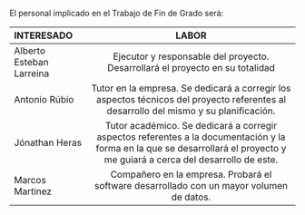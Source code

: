 El personal implicado en el Trabajo de Fin de Grado será:  

INTERESADO | LABOR 
:----------------|:-------------:
Alberto Esteban Larreina | Ejecutor y responsable del proyecto. Desarrollará el proyecto en su totalidad
Antonio Rúbio | Tutor en la empresa. Se dedicará a corregir los aspectos técnicos del proyecto referentes al desarrollo  del mismo y su planificación.
Jónathan Heras | Tutor académico. Se dedicará a corregir aspectos referentes a la documentación y la forma en la que se desarrollará el proyecto y me guiará a cerca del desarrollo de este.
Marcos Martinez | Compañero en la empresa. Probará el software desarrollado con un mayor volumen de datos.


